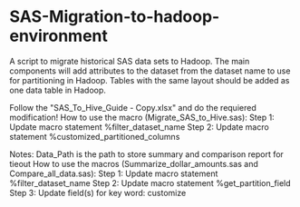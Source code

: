 # SAS-Migration-to-hadoop-environment
A script to migrate historical SAS data sets to Hadoop. The main components will add attributes to the dataset from the dataset name to use for partitioning in Hadoop. Tables with the same layout should be added as one data table in Hadoop.

Follow the "SAS_To_Hive_Guide - Copy.xlsx"
and do the requiered modification!
How to use the macro (Migrate_SAS_to_Hive.sas):
Step 1: Update macro statement %filter_dataset_name
Step 2: Update macro statement %customized_partitioned_columns


Notes:
Data_Path is the path to store summary and comparison report for tieout
How to use the macros (Summarize_dollar_amounts.sas and
Compare_all_data.sas):
Step 1: Update macro statement %filter_dataset_name
Step 2: Update macro statement %get_partition_field
Step 3: Update field(s) for key word: customize

